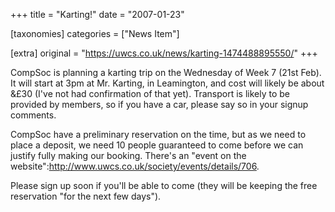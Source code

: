 +++
title = "Karting!"
date = "2007-01-23"

[taxonomies]
categories = ["News Item"]

[extra]
original = "https://uwcs.co.uk/news/karting-1474488895550/"
+++

CompSoc is planning a karting trip on the Wednesday of Week 7 (21st Feb). It will start at 3pm at Mr. Karting, in Leamington, and cost will likely be about &£30 (I've not had confirmation of that yet). Transport is likely to be provided by members, so if you have a car, please say so in your signup comments.

CompSoc have a preliminary reservation on the time, but as we need to place a deposit, we need 10 people guaranteed to come before we can justify fully making our booking. There's an "event on the website":http://www.uwcs.co.uk/society/events/details/706.

Please sign up soon if you'll be able to come (they will be keeping the free reservation "for the next few days").

